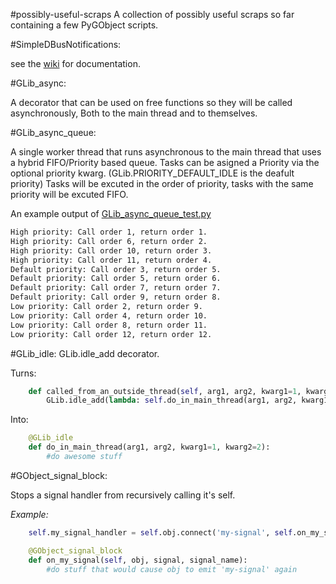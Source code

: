 #possibly-useful-scraps
A collection of possibly useful scraps so far containing a few PyGObject scripts.

#SimpleDBusNotifications:

see the [wiki](https://github.com/JasonLG1979/possibly-useful-scraps/wiki/SimpleDBusNotifications) for documentation.

#GLib_async:

A decorator that can be used on free functions so they will be called asynchronously, Both to the main thread and to themselves.

#GLib_async_queue:

A single worker thread that runs asynchronous to the main thread that uses a hybrid FIFO/Priority based queue. Tasks can be asigned a Priority via the optional priority kwarg. (GLib.PRIORITY_DEFAULT_IDLE is the deafult priority) Tasks will be excuted in the order of priority, tasks with the same priority will be excuted FIFO.

An example output of [GLib_async_queue_test.py](https://github.com/JasonLG1979/possibly-useful-scraps/blob/master/GLib_async_queue_test.py)

```bash
High priority: Call order 1, return order 1.
High priority: Call order 6, return order 2.
High priority: Call order 10, return order 3.
High priority: Call order 11, return order 4.
Default priority: Call order 3, return order 5.
Default priority: Call order 5, return order 6.
Default priority: Call order 7, return order 7.
Default priority: Call order 9, return order 8.
Low priority: Call order 2, return order 9.
Low priority: Call order 4, return order 10.
Low priority: Call order 8, return order 11.
Low priority: Call order 12, return order 12.
```

#GLib_idle:
GLib.idle_add decorator.

Turns:
```python
    def called_from_an_outside_thread(self, arg1, arg2, kwarg1=1, kwarg2=2):
        GLib.idle_add(lambda: self.do_in_main_thread(arg1, arg2, kwarg1=1, kwarg2=2)))
```

Into:
```python
    @GLib_idle
    def do_in_main_thread(arg1, arg2, kwarg1=1, kwarg2=2):
        #do awesome stuff
```

#GObject_signal_block:

Stops a signal handler from recursively calling it's self.

<i>Example:</i>
```python
    self.my_signal_handler = self.obj.connect('my-signal', self.on_my_signal, 'my-signal')

    @GObject_signal_block
    def on_my_signal(self, obj, signal, signal_name):
        #do stuff that would cause obj to emit 'my-signal' again
```

